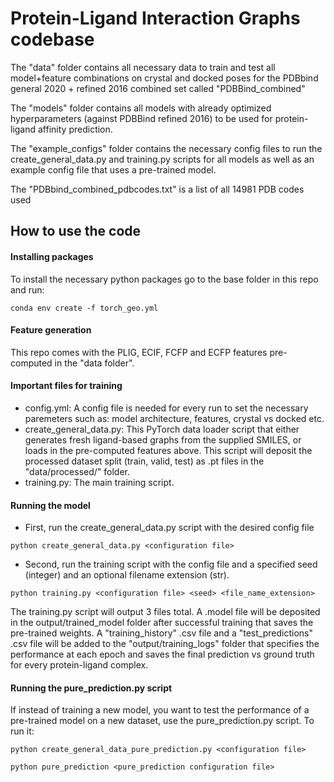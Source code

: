 # Protein-Ligand Interaction Graphs codebase

The "data" folder contains all necessary data to train and test all model+feature combinations on crystal and docked poses for the PDBbind general 2020 + refined 2016 combined set called "PDBBind_combined"

The "models" folder contains all models with already optimized hyperparameters (against PDBBind refined 2016) to be used for protein-ligand affinity prediction.

The "example_configs" folder contains the necessary config files to run the create_general_data.py and training.py scripts for all models as well as an example config file that uses a pre-trained model.

The "PDBbind_combined_pdbcodes.txt" is a list of all 14981 PDB codes used
## How to use the code

#### Installing packages
To install the necessary python packages go to the base folder in this repo and run:
```
conda env create -f torch_geo.yml
```

#### Feature generation
This repo comes with the PLIG, ECIF, FCFP and ECFP features pre-computed in the "data folder".

#### Important files for training
+ config.yml: A config file is needed for every run to set the necessary paremeters such as: model architecture, features, crystal vs docked etc.
+ create_general_data.py: This PyTorch data loader script that either generates fresh ligand-based graphs from the supplied SMILES, or loads in the pre-computed features above. This script will deposit the processed dataset split (train, valid, test) as .pt files in the "data/processed/" folder.
+ training.py: The main training script.

#### Running the model
+ First, run the create_general_data.py script with the desired config file
```
python create_general_data.py <configuration file>
```

+ Second, run the training script with the config file and a specified seed (integer) and an optional filename extension (str).
```
python training.py <configuration file> <seed> <file_name_extension> 
```

The training.py script will output 3 files total. A .model file will be deposited in the output/trained_model folder after successful training that saves the pre-trained weights. A "training_history" .csv file and a "test_predictions" .csv file will be added to the "output/training_logs" folder that specifies the performance at each epoch and saves the final prediction vs ground truth for every protein-ligand complex.

#### Running the pure_prediction.py script

If instead of training a new model, you want to test the performance of a pre-trained model on a new dataset, use the pure_prediction.py script. 
To run it:
```
python create_general_data_pure_prediction.py <configuration file>
```

```
python pure_prediction <pure_prediction configuration file>
```
